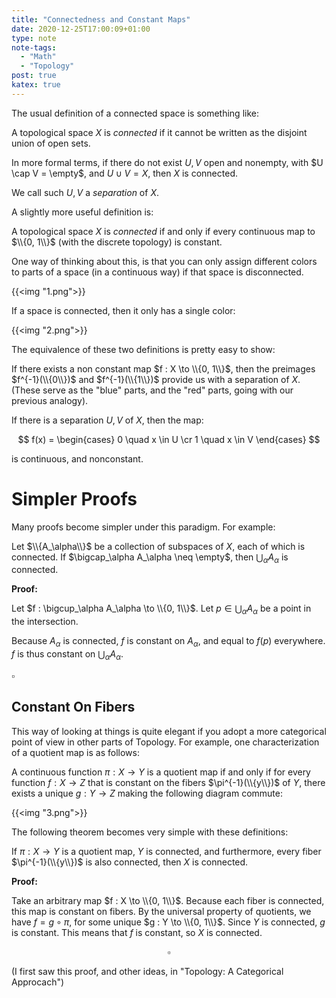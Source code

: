 ```yaml
---
title: "Connectedness and Constant Maps"
date: 2020-12-25T17:00:09+01:00
type: note
note-tags:
  - "Math"
  - "Topology"
post: true
katex: true
---
```


The usual definition of a connected space is something like:

A topological space $X$ is *connected* if it cannot
be written as the disjoint union of open sets.

In more formal terms, if there do not exist $U, V$ open and nonempty, with
$U \cap V = \empty$, and $U \cup V = X$, then $X$ is connected.

We call such $U, V$ a *separation* of $X$.

A slightly more useful definition is:


A topological space $X$ is *connected* if and only if
every continuous map to $\\{0, 1\\}$ (with the discrete topology) is constant.

One way of thinking about this, is that you can only assign different colors
to parts of a space (in a continuous way) if that space is disconnected.

{{<img "1.png">}}

If a space is connected, then it only has a single color:

{{<img "2.png">}}

The equivalence of these two definitions is pretty easy to show:

If there exists a non constant map $f : X \to \\{0, 1\\}$, then
the preimages $f^{-1}(\\{0\\})$ and $f^{-1}(\\{1\\})$ provide
us with a separation of $X$. (These serve as the "blue" parts, and the "red" parts,
going with our previous analogy).

If there is a separation $U, V$ of $X$, then the map:

$$
f(x) = \begin{cases}
0 \quad x \in U \cr
1 \quad x \in V
\end{cases}
$$

is continuous, and nonconstant.

# Simpler Proofs

Many proofs become simpler under this paradigm. For example:

Let $\\{A_\alpha\\}$ be a collection of subspaces of $X$, each
of which is connected. If $\bigcap_\alpha A_\alpha \neq \empty$, then
$\bigcup_\alpha A_\alpha$ is connected.

**Proof:**

Let $f : \bigcup_\alpha A_\alpha \to \\{0, 1\\}$.
Let $p \in \bigcup_\alpha A_\alpha$ be a point
in the intersection.

Because $A_\alpha$ is connected, $f$ is constant on $A_\alpha$, and equal to
$f(p)$ everywhere. $f$ is thus constant on $\bigcup_\alpha A_\alpha$.

$\square$

## Constant On Fibers

This way of looking at things is quite elegant if you adopt a more categorical point
of view in other parts of Topology. For example, one characterization of a quotient
map is as follows:

A continuous function $\pi : X \to Y$ is a quotient map if and only if
for every function $f : X \to Z$ that is constant on the fibers $\pi^{-1}(\\{y\\})$
of $Y$, there exists a unique $g : Y \to Z$ making the following diagram commute:

{{<img "3.png">}}

The following theorem becomes very simple with these definitions:

If $\pi : X \to Y$ is a quotient map, $Y$ is connected, and furthermore,
every fiber $\pi^{-1}(\\{y\\})$ is also connected, then $X$ is connected.

**Proof:**

Take an arbitrary map $f : X \to \\{0, 1\\}$. Because each fiber is connected,
this map is constant on fibers. By the universal property of quotients,
we have $f = g \circ \pi$, for some unique $g : Y \to \\{0, 1\\}$. Since $Y$
is connected, $g$ is constant. This means that $f$ is constant,
so $X$ is connected.

$$\square$$

(I first saw this proof, and other ideas, in "Topology: A Categorical Approcach")
